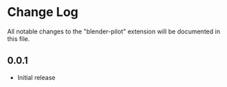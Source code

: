 # Change Log

All notable changes to the "blender-pilot" extension will be documented in this file.

## 0.0.1

- Initial release
